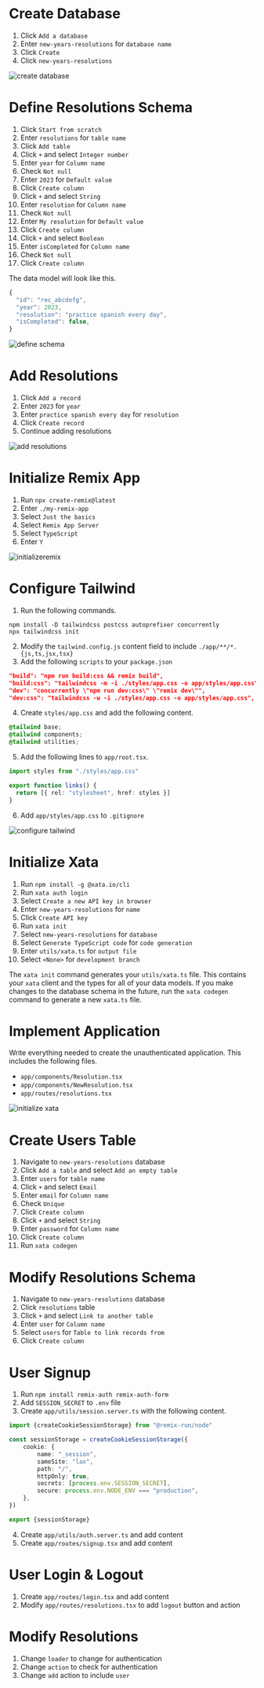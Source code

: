 # Create Database

1. Click `Add a database`
2. Enter `new-years-resolutions` for `database name`
3. Click `Create`
4. Click `new-years-resolutions`

![create database][create-database]

# Define Resolutions Schema

1. Click `Start from scratch`
2. Enter `resolutions` for `table name`
3. Click `Add table`
4. Click `+` and select `Integer number`
5. Enter `year` for `Column name`
6. Check `Not null`
7. Enter `2023` for `Default value`
8. Click `Create column`
9. Click `+` and select `String`
10. Enter `resolution` for `Column name`
11. Check `Not null`
12. Enter `My resolution` for `Default value`
13. Click `Create column`
14. Click `+` and select `Boolean`
15. Enter `isCompleted` for `Column name`
16. Check `Not null`
17. Click `Create column`

The data model will look like this.

```typescript
{
  "id": "rec_abcdefg",
  "year": 2023,
  "resolution": "practice spanish every day",
  "isCompleted": false,
}
```

![define schema][define-schema]

# Add Resolutions

1. Click `Add a record`
2. Enter `2023` for `year`
3. Enter `practice spanish every day` for `resolution`
4. Click `Create record`
5. Continue adding resolutions

![add resolutions][add-resolutions]

# Initialize Remix App

1. Run `npx create-remix@latest`
2. Enter `./my-remix-app`
3. Select `Just the basics`
4. Select `Remix App Server`
5. Select `TypeScript`
6. Enter `Y`

![initializeremix][initialize-remix]

# Configure Tailwind

1. Run the following commands.

```text
npm install -D tailwindcss postcss autoprefixer concurrently
npx tailwindcss init
```

2. Modify the `tailwind.config.js` content field to include `./app/**/*.{js,ts,jsx,tsx}`
3. Add the following `scripts` to your `package.json`

```json
"build": "npm run build:css && remix build",
"build:css": "tailwindcss -m -i ./styles/app.css -o app/styles/app.css",
"dev": "concurrently \"npm run dev:css\" \"remix dev\"",
"dev:css": "tailwindcss -w -i ./styles/app.css -o app/styles/app.css",
```

4. Create `styles/app.css` and add the following content.

```css
@tailwind base;
@tailwind components;
@tailwind utilities;
```

5. Add the following lines to `app/root.tsx`.

```typescript
import styles from "./styles/app.css"

export function links() {
  return [{ rel: "stylesheet", href: styles }]
}
```

6. Add `app/styles/app.css` to `.gitignore`

![configure tailwind][configure-tailwind]

# Initialize Xata

1. Run `npm install -g @xata.io/cli`
2. Run `xata auth login`
3. Select `Create a new API key in browser`
4. Enter `new-years-resolutions` for `name`
5. Click `Create API key`
6. Run `xata init`
7. Select `new-years-resolutions` for `database`
8. Select `Generate TypeScript code` for `code generation`
9. Enter `utils/xata.ts` for `output file`
10. Select `<None>` for `development branch`

The `xata init` command generates your `utils/xata.ts` file. This contains your `xata` client and the types for all of your data models. If you make changes to the database schema in the future, run the `xata codegen` command to generate a new `xata.ts` file.

# Implement Application

Write everything needed to create the unauthenticated application. This includes the following files.

- `app/components/Resolution.tsx`
- `app/components/NewResolution.tsx`
- `app/routes/resolutions.tsx`

![initialize xata][initialize-xata]

# Create Users Table

1. Navigate to `new-years-resolutions` database
2. Click `Add a table` and select `Add an empty table`
3. Enter `users` for `table name`
4. Click `+` and select `Email`
5. Enter `email` for `Column name`
6. Check `Unique`
7. Click `Create column`
4. Click `+` and select `String`
5. Enter `password` for `Column name`
6. Click `Create column`
7. Run `xata codegen`

# Modify Resolutions Schema

1. Navigate to `new-years-resolutions` database
2. Click `resolutions` table
3. Click `+` and select `Link to another table`
4. Enter `user` for `Column name`
5. Select `users` for `Table to link records from`
6. Click `Create column`

# User Signup

1. Run `npm install remix-auth remix-auth-form`
2. Add `SESSION_SECRET` to `.env` file
3. Create `app/utils/session.server.ts` with the following content.

```typescript
import {createCookieSessionStorage} from "@remix-run/node"

const sessionStorage = createCookieSessionStorage({
    cookie: {
        name: "_session",
        sameSite: "lax",
        path: "/",
        httpOnly: true,
        secrets: [process.env.SESSION_SECRET],
        secure: process.env.NODE_ENV === "production",
    },
})

export {sessionStorage}
```

4. Create `app/utils/auth.server.ts` and add content
5. Create `app/routes/signup.tsx` and add content

# User Login & Logout

1. Create `app/routes/login.tsx` and add content
2. Modify `app/routes/resolutions.tsx` to add `logout` button and action

# Modify Resolutions

1. Change `loader` to change for authentication
2. Change `action` to check for authentication
3. Change `add` action to include `user`

[create-database]: images/create-database.png
[define-schema]: images/define-schema.png
[add-resolutions]: images/add-resolutions.png
[initialize-remix]: images/initialize-remix.png
[configure-tailwind]: images/configure-tailwind.png
[initialize-xata]: images/initialize-xata.png

